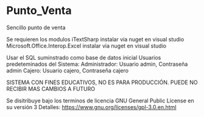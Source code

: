 # Punto_Venta
Sencillo punto de venta

Se requieren los modulos
iTextSharp instalar via nuget en visual studio
Microsoft.Office.Interop.Excel instalar via nuget en visual studio

Usar el SQL suminstrado como base de datos inicial
Usuarios predeteminados del Sistema:
Administrador: Usuario admin, Contraseña admin
Cajero: Usuario cajero, Contraseña cajero

SISTEMA CON FINES EDUCATIVOS, NO ES PARA PRODUCCIÓN.
PUEDE NO RECIBIR MAS CAMBIOS A FUTURO

Se disitribuye bajo los terminos de licencia GNU General Public License en su versión 3
Detalles: https://www.gnu.org/licenses/gpl-3.0.en.html
